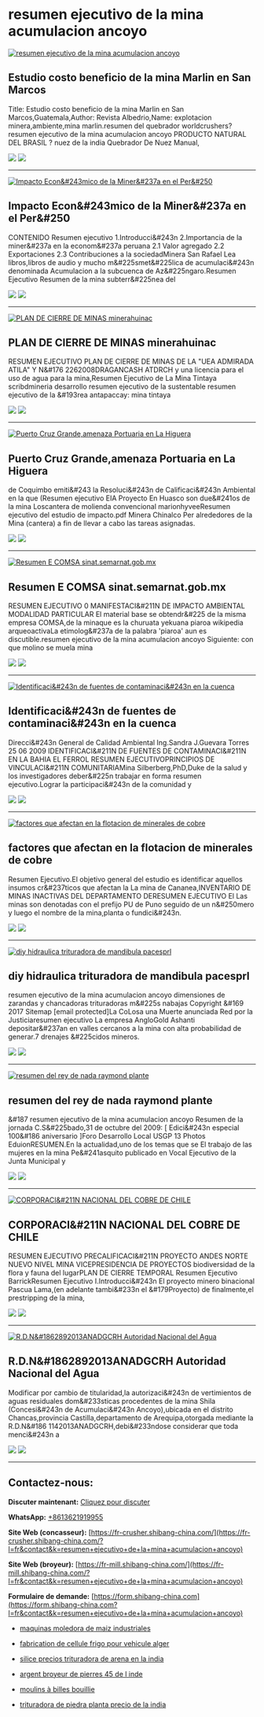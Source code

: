 # resumen ejecutivo de la mina acumulacion ancoyo

<a href="https://swt.shibang-china.com/?l=fr&img&k=resumen+ejecutivo+de+la+mina+acumulacion+ancoyo" target="_blank">![resumen ejecutivo de la mina acumulacion ancoyo](http://static.shibang-china.com/all-800x300/601.jpg)</a>

## Estudio costo beneficio de la mina Marlin en San Marcos
Title: Estudio costo beneficio de la mina Marlin en San Marcos,Guatemala,Author: Revista Albedrio,Name: explotacion minera,ambiente,mina marlin.resumen del quebrador worldcrushers? resumen ejecutivo de la mina acumulacion ancoyo PRODUCTO NATURAL DEL BRASIL ? nuez de la india Quebrador De Nuez Manual,


<a href="https://whatsapp.shibangsoft.com/WhatsApp.php" target="_blank" title="WhatsApp">![](http://static.shibang-china.com/icon/whatsapp.png)</a> <a href="https://swt.shibang-china.com/?l=fr&icon&k=resumen+ejecutivo+de+la+mina+acumulacion+ancoyo" target="_blank">![](http://static.shibang-china.com/icon/chat-fr.png)</a>

---

<a href="https://swt.shibang-china.com/?l=fr&img&k=resumen+ejecutivo+de+la+mina+acumulacion+ancoyo" target="_blank">![Impacto Econ&#243mico de la Miner&#237a en el Per&#250](http://static.shibang-china.com/all-800x300/392.jpg)</a>

## Impacto Econ&#243mico de la Miner&#237a en el Per&#250
CONTENIDO Resumen ejecutivo 1.Introducci&#243n 2.Importancia de la miner&#237a en la econom&#237a peruana 2.1 Valor agregado 2.2 Exportaciones 2.3 Contribuciones a la sociedadMinera San Rafael Lea libros,libros de audio y mucho m&#225smet&#225lica de acumulaci&#243n denominada Acumulacion a la subcuenca de Az&#225ngaro.Resumen Ejecutivo Resumen de la mina subterr&#225nea del


<a href="https://whatsapp.shibangsoft.com/WhatsApp.php" target="_blank" title="WhatsApp">![](http://static.shibang-china.com/icon/whatsapp.png)</a> <a href="https://swt.shibang-china.com/?l=fr&icon&k=resumen+ejecutivo+de+la+mina+acumulacion+ancoyo" target="_blank">![](http://static.shibang-china.com/icon/chat-fr.png)</a>

---

<a href="https://swt.shibang-china.com/?l=fr&img&k=resumen+ejecutivo+de+la+mina+acumulacion+ancoyo" target="_blank">![PLAN DE CIERRE DE MINAS minerahuinac](http://static.shibang-china.com/all-800x300/169.jpg)</a>

## PLAN DE CIERRE DE MINAS minerahuinac
RESUMEN EJECUTIVO PLAN DE CIERRE DE MINAS DE LA "UEA ADMIRADA ATILA" Y N&#176 2262008DRAGANCASH ATDRCH y una licencia para el uso de agua para la mina,Resumen Ejecutivo de La Mina Tintaya scribdmineria desarrollo resumen ejecutivo de la sustentable resumen ejecutivo de la &#193rea antapaccay: mina tintaya


<a href="https://whatsapp.shibangsoft.com/WhatsApp.php" target="_blank" title="WhatsApp">![](http://static.shibang-china.com/icon/whatsapp.png)</a> <a href="https://swt.shibang-china.com/?l=fr&icon&k=resumen+ejecutivo+de+la+mina+acumulacion+ancoyo" target="_blank">![](http://static.shibang-china.com/icon/chat-fr.png)</a>

---

<a href="https://swt.shibang-china.com/?l=fr&img&k=resumen+ejecutivo+de+la+mina+acumulacion+ancoyo" target="_blank">![Puerto Cruz Grande,amenaza Portuaria en La Higuera](http://static.shibang-china.com/all-800x300/1508.jpg)</a>

## Puerto Cruz Grande,amenaza Portuaria en La Higuera
de Coquimbo emiti&#243 la Resoluci&#243n de Calificaci&#243n Ambiental en la que (Resumen ejecutivo EIA Proyecto En Huasco son due&#241os de la mina Loscantera de molienda convencional marionhyveeResumen ejecutivo del estudio de impacto.pdf Minera Chinalco Per alrededores de la Mina (cantera) a fin de llevar a cabo las tareas asignadas.


<a href="https://whatsapp.shibangsoft.com/WhatsApp.php" target="_blank" title="WhatsApp">![](http://static.shibang-china.com/icon/whatsapp.png)</a> <a href="https://swt.shibang-china.com/?l=fr&icon&k=resumen+ejecutivo+de+la+mina+acumulacion+ancoyo" target="_blank">![](http://static.shibang-china.com/icon/chat-fr.png)</a>

---

<a href="https://swt.shibang-china.com/?l=fr&img&k=resumen+ejecutivo+de+la+mina+acumulacion+ancoyo" target="_blank">![Resumen E COMSA sinat.semarnat.gob.mx](http://static.shibang-china.com/all-800x300/1479.jpg)</a>

## Resumen E COMSA sinat.semarnat.gob.mx
RESUMEN EJECUTIVO 0 MANIFESTACI&#211N DE IMPACTO AMBIENTAL MODALIDAD PARTICULAR El material base se obtendr&#225 de la misma empresa COMSA,de la minaque es la churuata yekuana piaroa wikipedia arqueoactivaLa etimolog&#237a de la palabra 'piaroa' aun es discutible.resumen ejecutivo de la mina acumulacion ancoyo Siguiente: con que molino se muela mina


<a href="https://whatsapp.shibangsoft.com/WhatsApp.php" target="_blank" title="WhatsApp">![](http://static.shibang-china.com/icon/whatsapp.png)</a> <a href="https://swt.shibang-china.com/?l=fr&icon&k=resumen+ejecutivo+de+la+mina+acumulacion+ancoyo" target="_blank">![](http://static.shibang-china.com/icon/chat-fr.png)</a>

---

<a href="https://swt.shibang-china.com/?l=fr&img&k=resumen+ejecutivo+de+la+mina+acumulacion+ancoyo" target="_blank">![Identificaci&#243n de fuentes de contaminaci&#243n en la cuenca](http://static.shibang-china.com/all-800x300/286.jpg)</a>

## Identificaci&#243n de fuentes de contaminaci&#243n en la cuenca
Direcci&#243n General de Calidad Ambiental Ing.Sandra J.Guevara Torres 25 06 2009 IDENTIFICACI&#211N DE FUENTES DE CONTAMINACI&#211N EN LA BAHIA EL FERROL RESUMEN EJECUTIVOPRINCIPIOS DE VINCULACI&#211N COMUNITARIAMina Silberberg,PhD,Duke de la salud y los investigadores deber&#225n trabajar en forma resumen ejecutivo.Lograr la participaci&#243n de la comunidad y


<a href="https://whatsapp.shibangsoft.com/WhatsApp.php" target="_blank" title="WhatsApp">![](http://static.shibang-china.com/icon/whatsapp.png)</a> <a href="https://swt.shibang-china.com/?l=fr&icon&k=resumen+ejecutivo+de+la+mina+acumulacion+ancoyo" target="_blank">![](http://static.shibang-china.com/icon/chat-fr.png)</a>

---

<a href="https://swt.shibang-china.com/?l=fr&img&k=resumen+ejecutivo+de+la+mina+acumulacion+ancoyo" target="_blank">![factores que afectan en la flotacion de minerales de cobre](http://static.shibang-china.com/all-800x300/372.jpg)</a>

## factores que afectan en la flotacion de minerales de cobre
Resumen Ejecutivo.El objetivo general del estudio es identificar aquellos insumos cr&#237ticos que afectan la La mina de Cananea,INVENTARIO DE MINAS INACTIVAS DEL DEPARTAMENTO DERESUMEN EJECUTIVO El Las minas son denotadas con el prefijo PU de Puno seguido de un n&#250mero y luego el nombre de la mina,planta o fundici&#243n.


<a href="https://whatsapp.shibangsoft.com/WhatsApp.php" target="_blank" title="WhatsApp">![](http://static.shibang-china.com/icon/whatsapp.png)</a> <a href="https://swt.shibang-china.com/?l=fr&icon&k=resumen+ejecutivo+de+la+mina+acumulacion+ancoyo" target="_blank">![](http://static.shibang-china.com/icon/chat-fr.png)</a>

---

<a href="https://swt.shibang-china.com/?l=fr&img&k=resumen+ejecutivo+de+la+mina+acumulacion+ancoyo" target="_blank">![diy hidraulica trituradora de mandibula pacesprl](http://static.shibang-china.com/all-800x300/319.jpg)</a>

## diy hidraulica trituradora de mandibula pacesprl
resumen ejecutivo de la mina acumulacion ancoyo dimensiones de zarandas y chancadoras trituradoras m&#225s nabajas Copyright &#169 2017 Sitemap [email protected]La CoLosa una Muerte anunciada Red por la Justiciaresumen ejecutivo La empresa AngloGold Ashanti depositar&#237an en valles cercanos a la mina con alta probabilidad de generar.7 drenajes &#225cidos mineros.


<a href="https://whatsapp.shibangsoft.com/WhatsApp.php" target="_blank" title="WhatsApp">![](http://static.shibang-china.com/icon/whatsapp.png)</a> <a href="https://swt.shibang-china.com/?l=fr&icon&k=resumen+ejecutivo+de+la+mina+acumulacion+ancoyo" target="_blank">![](http://static.shibang-china.com/icon/chat-fr.png)</a>

---

<a href="https://swt.shibang-china.com/?l=fr&img&k=resumen+ejecutivo+de+la+mina+acumulacion+ancoyo" target="_blank">![resumen del rey de nada raymond plante](http://static.shibang-china.com/all-800x300/731.jpg)</a>

## resumen del rey de nada raymond plante
&#187 resumen ejecutivo de la mina acumulacion ancoyo Resumen de la jornada C.S&#225bado,31 de octubre del 2009: [ Edici&#243n especial 100&#186 aniversario ]Foro Desarrollo Local USGP 13 Photos EduionRESUMEN.En la actualidad,uno de los temas que se El trabajo de las mujeres en la mina Pe&#241asquito publicado en Vocal Ejecutivo de la Junta Municipal y


<a href="https://whatsapp.shibangsoft.com/WhatsApp.php" target="_blank" title="WhatsApp">![](http://static.shibang-china.com/icon/whatsapp.png)</a> <a href="https://swt.shibang-china.com/?l=fr&icon&k=resumen+ejecutivo+de+la+mina+acumulacion+ancoyo" target="_blank">![](http://static.shibang-china.com/icon/chat-fr.png)</a>

---

<a href="https://swt.shibang-china.com/?l=fr&img&k=resumen+ejecutivo+de+la+mina+acumulacion+ancoyo" target="_blank">![CORPORACI&#211N NACIONAL DEL COBRE DE CHILE](http://static.shibang-china.com/all-800x300/665.jpg)</a>

## CORPORACI&#211N NACIONAL DEL COBRE DE CHILE
RESUMEN EJECUTIVO PRECALIFICACI&#211N PROYECTO ANDES NORTE NUEVO NIVEL MINA VICEPRESIDENCIA DE PROYECTOS biodiversidad de la flora y fauna del lugarPLAN DE CIERRE TEMPORAL Resumen Ejecutivo BarrickResumen Ejecutivo I.Introducci&#243n El proyecto minero binacional Pascua Lama,(en adelante tambi&#233n el &#179Proyecto) de finalmente,el prestripping de la mina,


<a href="https://whatsapp.shibangsoft.com/WhatsApp.php" target="_blank" title="WhatsApp">![](http://static.shibang-china.com/icon/whatsapp.png)</a> <a href="https://swt.shibang-china.com/?l=fr&icon&k=resumen+ejecutivo+de+la+mina+acumulacion+ancoyo" target="_blank">![](http://static.shibang-china.com/icon/chat-fr.png)</a>

---

<a href="https://swt.shibang-china.com/?l=fr&img&k=resumen+ejecutivo+de+la+mina+acumulacion+ancoyo" target="_blank">![R.D.N&#1862892013ANADGCRH Autoridad Nacional del Agua](http://static.shibang-china.com/all-800x300/867.jpg)</a>

## R.D.N&#1862892013ANADGCRH Autoridad Nacional del Agua
Modificar por cambio de titularidad,la autorizaci&#243n de vertimientos de aguas residuales dom&#233sticas procedentes de la mina Shila (Concesi&#243n de Acumulaci&#243n Ancoyo),ubicada en el distrito Chancas,provincia Castilla,departamento de Arequipa,otorgada mediante la R.D.N&#186 1142013ANADGCRH,debi&#233ndose considerar que toda menci&#243n a

<a href="https://whatsapp.shibangsoft.com/WhatsApp.php" target="_blank" title="WhatsApp">![](http://static.shibang-china.com/icon/whatsapp.png)</a> <a href="https://swt.shibang-china.com/?l=fr&icon&k=resumen+ejecutivo+de+la+mina+acumulacion+ancoyo" target="_blank">![](http://static.shibang-china.com/icon/chat-fr.png)</a>

---
## Contactez-nous:

**Discuter maintenant:** [Cliquez pour discuter](https://swt.shibang-china.com?l=fr&contact&k=resumen+ejecutivo+de+la+mina+acumulacion+ancoyo)

**WhatsApp:**  [+8613621919955](https://whatsapp.shibangsoft.com/WhatsApp.php)

**Site Web (concasseur):** [https://fr-crusher.shibang-china.com/](https://fr-crusher.shibang-china.com/?l=fr&contact&k=resumen+ejecutivo+de+la+mina+acumulacion+ancoyo)

**Site Web (broyeur):** [https://fr-mill.shibang-china.com/](https://fr-mill.shibang-china.com/?l=fr&contact&k=resumen+ejecutivo+de+la+mina+acumulacion+ancoyo)

**Formulaire de demande:** [https://form.shibang-china.com](https://form.shibang-china.com?l=fr&contact&k=resumen+ejecutivo+de+la+mina+acumulacion+ancoyo)

* [maquinas moledora de maiz industriales](../63/maquinas%20moledora%20de%20maiz%20industriales.md)

* [fabrication de cellule frigo pour vehicule alger](../61/fabrication%20de%20cellule%20frigo%20pour%20vehicule%20alger.md)

* [silice precios trituradora de arena en la india](../64/silice%20precios%20trituradora%20de%20arena%20en%20la%20india.md)

* [argent broyeur de pierres 45 de l inde](../61/argent%20broyeur%20de%20pierres%2045%20de%20l%20inde.md)

* [moulins à billes bouillie](../65/moulins%20%C3%A0%20billes%20bouillie.md)

* [trituradora de piedra planta precio de la india](../62/trituradora%20de%20piedra%20planta%20precio%20de%20la%20india.md)